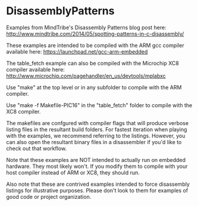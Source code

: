 DisassemblyPatterns
===================

Examples from MindTribe's Disassembly Patterns blog post here: http://www.mindtribe.com/2014/05/spotting-patterns-in-c-disassembly/

These examples are intended to be compiled with the ARM gcc compiler available here: https://launchpad.net/gcc-arm-embedded

The table_fetch example can also be compiled with the Microchip XC8 compiler available here: http://www.microchip.com/pagehandler/en_us/devtools/mplabxc

Use "make" at the top level or in any subfolder to compile with the ARM compiler.

Use "make -f Makefile-PIC16" in the "table_fetch" folder to compile with the XC8 compiler.

The makefiles are confgured with compiler flags that will produce verbose listing files in the resultant build folders. For fastest iteration when playing with the examples, we recommend referring to the listings. However, you can also open the resultant binary files in a disassembler if you'd like to check out that workflow.

Note that these examples are NOT intended to actually run on embedded hardware. They most likely won't. If you modify them to compile with your host compiler instead of ARM or XC8, they should run.

Also note that these are contrived examples intended to force disassembly listings for illustrative purposes. Please don't look to them for examples of good code or project organization.
